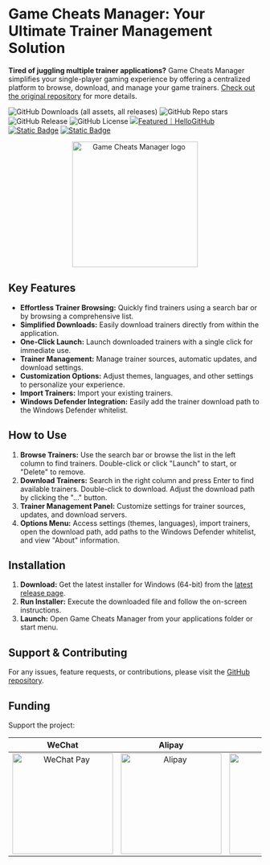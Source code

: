 # Game Cheats Manager: Your Ultimate Trainer Management Solution

**Tired of juggling multiple trainer applications?** Game Cheats Manager simplifies your single-player gaming experience by offering a centralized platform to browse, download, and manage your game trainers.  [Check out the original repository](https://github.com/dyang886/Game-Cheats-Manager) for more details.

![GitHub Downloads (all assets, all releases)](https://img.shields.io/github/downloads/dyang886/Game-Cheats-Manager/total) ![GitHub Repo stars](https://img.shields.io/github/stars/dyang886/Game-Cheats-Manager?style=flat&color=ffc000) ![GitHub Release](https://img.shields.io/github/v/release/dyang886/Game-Cheats-Manager?link=https%3A%2F%2Fgithub.com%2Fdyang886%2FGame-Cheats-Manager%2Freleases%2Flatest) ![GitHub License](https://img.shields.io/github/license/dyang886/Game-Cheats-Manager) <a href="https://hellogithub.com/repository/3ca6e8e23401477282ba72d2d8932311" target="_blank"><img src="https://abroad.hellogithub.com/v1/widgets/recommend.svg?rid=3ca6e8e23401477282ba72d2d8932311&claim_uid=UrZOap0AkvuRw7D&theme=small" alt="Featured｜HelloGitHub" /></a> <a href="https://discord.gg/d627qVyHEF" target="_blank"><img alt="Static Badge" src="https://img.shields.io/badge/Join_Discord-f0f0f0?logo=discord"></a> <a href="https://pd.qq.com/s/h06qbdey6" target="_blank"><img alt="Static Badge" src="https://img.shields.io/badge/Join_QQ-f0f0f0?logo=qq"></a>

<div align="center">
    <img src="src/assets/logo.png" alt="Game Cheats Manager logo" width="250" />
</div>

## Key Features

*   **Effortless Trainer Browsing:** Quickly find trainers using a search bar or by browsing a comprehensive list.
*   **Simplified Downloads:** Easily download trainers directly from within the application.
*   **One-Click Launch:** Launch downloaded trainers with a single click for immediate use.
*   **Trainer Management:** Manage trainer sources, automatic updates, and download settings.
*   **Customization Options:** Adjust themes, languages, and other settings to personalize your experience.
*   **Import Trainers:**  Import your existing trainers.
*   **Windows Defender Integration:** Easily add the trainer download path to the Windows Defender whitelist.

## How to Use

1.  **Browse Trainers:** Use the search bar or browse the list in the left column to find trainers. Double-click or click "Launch" to start, or "Delete" to remove.
2.  **Download Trainers:** Search in the right column and press Enter to find available trainers. Double-click to download. Adjust the download path by clicking the "..." button.
3.  **Trainer Management Panel:** Customize settings for trainer sources, updates, and download servers.
4.  **Options Menu:** Access settings (themes, languages), import trainers, open the download path, add paths to the Windows Defender whitelist, and view "About" information.

## Installation

1.  **Download:** Get the latest installer for Windows (64-bit) from the [latest release page](https://github.com/dyang886/Game-Cheats-Manager/releases).
2.  **Run Installer:** Execute the downloaded file and follow the on-screen instructions.
3.  **Launch:** Open Game Cheats Manager from your applications folder or start menu.

## Support & Contributing

For any issues, feature requests, or contributions, please visit the [GitHub repository](https://github.com/dyang886/Game-Cheats-Manager).

## Funding

Support the project:

|                            WeChat                            |                          Alipay                          |                          QQ                          |
| :----------------------------------------------------------: | :------------------------------------------------------: | :--------------------------------------------------: |
| <img src="src/assets/wechat.png" alt="WeChat Pay" width="200" /> | <img src="src/assets/alipay.png" alt="Alipay" width="200" /> | <img src="src/assets/qq.png" alt="QQ Pay" width="200" /> |